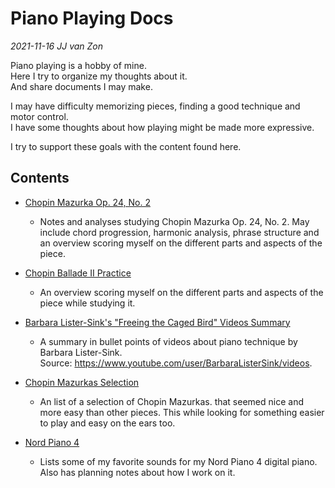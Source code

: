 Piano Playing Docs
==================

*2021-11-16 JJ van Zon*

Piano playing is a hobby of mine.  
Here I try to organize my thoughts about it.  
And share documents I may make.  

I may have difficulty memorizing pieces, finding a good technique and motor control.  
I have some thoughts about how playing might be made more expressive.  

I try to support these goals with the content found here.  

Contents
--------

- [Chopin Mazurka Op. 24, No. 2](chopin-mazurka-op-24-no-2)

    - Notes and analyses studying Chopin Mazurka Op. 24, No. 2. May include chord progression, harmonic analysis, phrase structure and an overview scoring myself on the different parts and aspects of the piece.

- [Chopin Ballade II Practice](chopin-ballade-2-practice.md)

    - An overview scoring myself on the different parts and aspects of the piece while studying it.

- [Barbara Lister-Sink's "Freeing the Caged Bird" Videos Summary](barbara-lister-sink-freeing-the-caged-bird-videos-summary.md)

    - A summary in bullet points of videos about piano technique by Barbara Lister-Sink.  
      Source: https://www.youtube.com/user/BarbaraListerSink/videos.  

- [Chopin Mazurkas Selection](chopin-mazurka-selection.md)

    - An list of a selection of Chopin Mazurkas. that seemed nice and more easy than other pieces. This while looking for something easier to play and easy on the ears too.

- [Nord Piano 4](nord-piano-4)

    - Lists some of my favorite sounds for my Nord Piano 4 digital piano. Also has planning notes about how I work on it.